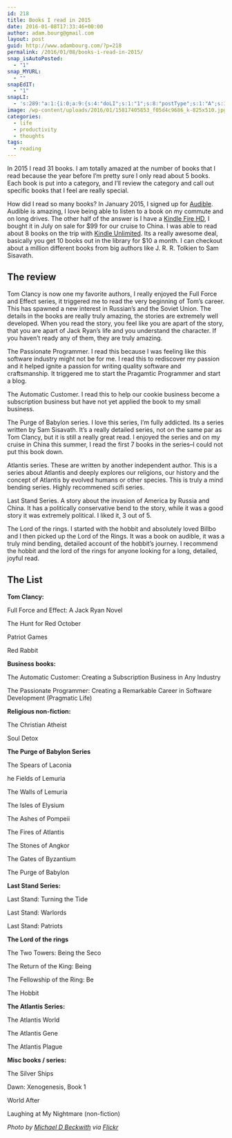 ```yaml
---
id: 218
title: Books I read in 2015
date: 2016-01-08T17:33:46+00:00
author: adam.bourg@gmail.com
layout: post
guid: http://www.adambourg.com/?p=218
permalink: /2016/01/08/books-i-read-in-2015/
snap_isAutoPosted:
  - "1"
snap_MYURL:
  - ""
snapEdIT:
  - "1"
snapLI:
  - 's:289:"a:1:{i:0;a:9:{s:4:"doLI";s:1:"1";s:8:"postType";s:1:"A";s:10:"SNAPformat";s:41:"New post has been published on %SITENAME%";s:11:"SNAPformatT";s:18:"New Post - %TITLE%";s:9:"isAutoImg";s:1:"A";s:8:"imgToUse";s:0:"";s:9:"isAutoURL";s:1:"A";s:8:"urlToUse";s:0:"";s:11:"isPrePosted";s:1:"1";}}";'
image: /wp-content/uploads/2016/01/15817405853_f05d4c9686_k-825x510.jpg
categories:
  - life
  - productivity
  - thoughts
tags:
  - reading
---
```

In 2015 I read 31 books. I am totally amazed at the number of books that I read because the year before I&#8217;m pretty sure I only read about 5 books. Each book is put into a category, and I&#8217;ll review the category and call out specific books that I feel are really special.

How did I read so many books? In January 2015, I signed up for <a href="http://www.audible.com/" target="_blank">Audible</a>. Audible is amazing, I love being able to listen to a book on my commute and on long drives. The other half of the answer is I have a <a href="http://www.amazon.com/dp/B00TSUGXKE/ref=fs_ods_fs_tab_fd" target="_blank">Kindle Fire HD</a>, I bought it in July on sale for $99 for our cruise to China. I was able to read about 8 books on the trip with <a href="http://www.amazon.com/gp/feature.html?docId=1002872331" target="_blank">Kindle Unlimited</a>. Its a really awesome deal, basically you get 10 books out in the library for $10 a month. I can checkout about a million different books from big authors like J. R. R. Tolkien to Sam Sisavath.

## The review

Tom Clancy is now one my favorite authors, I really enjoyed the Full Force and Effect series, it triggered me to read the very beginning of Tom&#8217;s career. This has spawned a new interest in Russian&#8217;s and the Soviet Union. The details in the books are really truly amazing, the stories are extremely well developed. When you read the story, you feel like you are apart of the story, that you are apart of Jack Ryan&#8217;s life and you understand the character. If you haven&#8217;t ready any of them, they are truly amazing.

The Passionate Programmer. I read this because I was feeling like this software industry might not be for me. I read this to rediscover my passion and it helped ignite a passion for writing quality software and craftsmanship. It triggered me to start the Pragamtic Programmer and start a blog.

The Automatic Customer. I read this to help our cookie business become a subscription business but have not yet applied the book to my small business.

The Purge of Babylon series. I love this series, I&#8217;m fully addicted. Its a series written by Sam Sisavath. It&#8217;s a really detailed series, not on the same par as Tom Clancy, but it is still a really great read. I enjoyed the series and on my cruise in China this summer, I read the first 7 books in the series&#8211;I could not put this book down.

Atlantis series. These are written by another independent author. This is a series about Atlantis and deeply explores our religions, our history and the concept of Atlantis by evolved humans or other species. This is truly a mind bending series. Highly recommened scifi series.

Last Stand Series. A story about the invasion of America by Russia and China. It has a politically conservative bend to the story, while it was a good story it was extremely political. I liked it, 3 out of 5.

The Lord of the rings. I started with the hobbit and absolutely loved Billbo and I then picked up the Lord of the Rings. It was a book on audible, it was a truly mind bending, detailed account of the hobbit&#8217;s journey. I recommend the hobbit and the lord of the rings for anyone looking for a long, detailed, joyful read.

## The List

**Tom Clancy:**
  
Full Force and Effect: A Jack Ryan Novel
  
The Hunt for Red October
  
Patriot Games
  
Red Rabbit

**Business books:**
  
The Automatic Customer: Creating a Subscription Business in Any Industry
  
The Passionate Programmer: Creating a Remarkable Career in Software Development (Pragmatic Life)

**Religious non-fiction:**
  
The Christian Atheist
  
Soul Detox

**The Purge of Babylon Series**
  
The Spears of Laconia
  
he Fields of Lemuria
  
The Walls of Lemuria
  
The Isles of Elysium
  
The Ashes of Pompeii
  
The Fires of Atlantis
  
The Stones of Angkor
  
The Gates of Byzantium
  
The Purge of Babylon

**Last Stand Series:** 
  
Last Stand: Turning the Tide
  
Last Stand: Warlords
  
Last Stand: Patriots

**The Lord of the rings**
  
The Two Towers: Being the Seco
  
The Return of the King: Being
  
The Fellowship of the Ring: Be
  
The Hobbit

**The Atlantis Series:** 
  
The Atlantis World
  
The Atlantis Gene
  
The Atlantis Plague

**Misc books / series:**
  
The Silver Ships
  
Dawn: Xenogenesis, Book 1
  
World After
  
Laughing at My Nightmare (non-fiction)

_Photo by <a href="https://www.flickr.com/photos/118118485@N05/" target="_blank">Michael D Beckwith</a> via <a href="https://www.flickr.com/photos/118118485@N05/15817405853/in/photolist-q6JkG2-7Pesb4-bk94WJ-mG4Wdr-b6cUjp-zeT59-8qKovN-dUnj3M-AeuuWU-vwLQyz-9L4DC-2YtFPx-dAZxeX-8KrU1R-6cFVL4-8qGg38-dB5Vtf-pTt34v-ooFNGw-aDHjXF-owCAJG-qkS3BQ-s267BE-8qKpB9-77rqtZ-q4nxum-7R4PS3-BhgTEr-oqWKWd-aVn2eF-KTVsg-poWab5-kakfbr-qkRZbG-em7YVf-oXSXSr-dPJysu-48Wfpp-fYtJL3-s4o9ii-9u2j95-6rXMyt-r7nZT1-5bRGno-q77vbi-egsXoe-2UCfh-ppaKAv-qkKgLP-majnde" target="_blank">Flickr</a>_

<div data-animation="no-animation" data-icons-animation="no-animation" data-overlay="" data-change-size="" data-button-size="1" style="font-size:1em;display:none;" class="supsystic-social-sharing supsystic-social-sharing-package-flat supsystic-social-sharing-content supsystic-social-sharing-content-align-center">
  <a class="social-sharing-button sharer-flat sharer-flat-1 counter-standard without-counter mail" target="_blank" title="Mail" href="#" data-nid="16" data-pid="1" data-post-id="218" data-url="http://www.adambourg.com/wp-admin/admin-ajax.php" data-action="" rel="nofollow"><i class="fa fa-fw fa-paper-plane"></i>
  
  <div class="counter-wrap standard">
    <span class="counter"></span>
  </div></a>
  
  <a class="social-sharing-button sharer-flat sharer-flat-1 counter-standard without-counter facebook" target="_blank" title="Facebook" href="http://www.facebook.com/sharer.php?u=http%3A%2F%2Fwww.adambourg.com%2F2016%2F01%2F08%2Fbooks-i-read-in-2015%2F" data-nid="1" data-pid="1" data-post-id="218" data-url="http://www.adambourg.com/wp-admin/admin-ajax.php" data-action="" rel="nofollow"><i class="fa fa-fw fa-facebook"></i>
  
  <div class="counter-wrap standard">
    <span class="counter"></span>
  </div></a>
  
  <a class="social-sharing-button sharer-flat sharer-flat-1 counter-standard without-counter twitter" target="_blank" title="Twitter" href="https://twitter.com/share?url=http%3A%2F%2Fwww.adambourg.com%2F2016%2F01%2F08%2Fbooks-i-read-in-2015%2F&text=Books+I+read+in+2015" data-nid="2" data-pid="1" data-post-id="218" data-url="http://www.adambourg.com/wp-admin/admin-ajax.php" data-action="" rel="nofollow"><i class="fa fa-fw fa-twitter"></i>
  
  <div class="counter-wrap standard">
    <span class="counter"></span>
  </div></a>
  
  <a class="social-sharing-button sharer-flat sharer-flat-1 counter-standard without-counter linkedin" target="_blank" title="Linkedin" href="https://www.linkedin.com/shareArticle?mini=true&title=Books+I+read+in+2015&url=http%3A%2F%2Fwww.adambourg.com%2F2016%2F01%2F08%2Fbooks-i-read-in-2015%2F" data-nid="13" data-pid="1" data-post-id="218" data-url="http://www.adambourg.com/wp-admin/admin-ajax.php" data-action="" rel="nofollow"><i class="fa fa-fw fa-linkedin"></i>
  
  <div class="counter-wrap standard">
    <span class="counter"></span>
  </div></a>
  
  <a class="social-sharing-button sharer-flat sharer-flat-1 counter-standard without-counter reddit" target="_blank" title="Reddit" href="http://reddit.com/submit?url=http%3A%2F%2Fwww.adambourg.com%2F2016%2F01%2F08%2Fbooks-i-read-in-2015%2F&title=Books+I+read+in+2015" data-nid="6" data-pid="1" data-post-id="218" data-url="http://www.adambourg.com/wp-admin/admin-ajax.php" data-action="" rel="nofollow"><i class="fa fa-fw fa-reddit"></i>
  
  <div class="counter-wrap standard">
    <span class="counter"></span>
  </div></a>
</div>